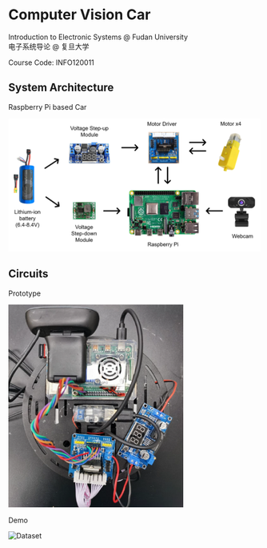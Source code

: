 # Computer Vision Car

Introduction to Electronic Systems @ Fudan University  
电子系统导论 @ 复旦大学  
  
Course Code: INFO120011   

## System Architecture
Raspberry Pi based Car
<div style="vertical-align:middle"><img src="images/System.png" alt="Dataset" width="650px" text-align="center">
</div>

## Circuits
Prototype
<div style="vertical-align:middle"><img src="images/Prototype.png" alt="Dataset" width="350px" text-align="center">
</div>

Demo
<div style="vertical-align:middle"><img src="images/Demo.gif" alt="Dataset" width="250px" text-align="center">
</div>
